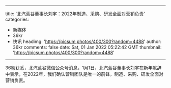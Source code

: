 
---
title: '北汽蓝谷董事长刘宇：2022年制造、采购、研发全面对营销负责'
categories: 
 - 新媒体
 - 36kr
 - 快讯
headimg: 'https://picsum.photos/400/300?random=4488'
author: 36kr
comments: false
date: Sat, 01 Jan 2022 05:22:42 GMT
thumbnail: 'https://picsum.photos/400/300?random=4488'
---

<div>   
36氪获悉，北汽蓝谷微信公众号消息，1月1日，北汽蓝谷董事长刘宇在新年献辞中表示，在2022年，我们确认营销团队是唯一的前锋，制造、采购、研发全面对营销负责。  
</div>
            